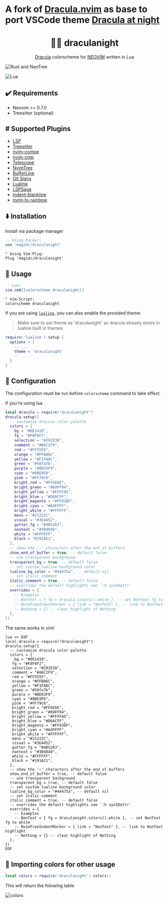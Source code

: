 # A fork of [Dracula.nvim](https://github.com/Mofiqul/dracula.nvim) as base to port VSCode theme [Dracula at night](https://github.com/bceskavich/dracula-at-night)

<h1 align="center" >🧛‍♂️ draculanight</h1>

<p align="center"><a href="https://draculatheme.com/">Dracula</a> colorscheme for <a href="https://neovim.io/">NEOVIM</a> written in Lua</p>

![Rust and NeoTree](./assets/1.png)

![Lua](./assets/2.png)

## ✔️ Requirements

- Neovim >= 0.7.0
- Treesitter (optional)

## #️ Supported Plugins

- [LSP](https://github.com/neovim/nvim-lspconfig)
- [Treesitter](https://github.com/nvim-treesitter/nvim-treesitter)
- [nvim-compe](https://github.com/hrsh7th/nvim-compe)
- [nvim-cmp](https://github.com/hrsh7th/nvim-cmp)
- [Telescope](https://github.com/nvim-telescope/telescope.nvim)
- [NvimTree](https://github.com/kyazdani42/nvim-tree.lua)
- [BufferLine](https://github.com/akinsho/nvim-bufferline.lua)
- [Git Signs](https://github.com/lewis6991/gitsigns.nvim)
- [Lualine](https://github.com/hoob3rt/lualine.nvim)
- [LSPSaga](https://github.com/glepnir/lspsaga.nvim)
- [indent-blankline](https://github.com/lukas-reineke/indent-blankline.nvim)
- [nvim-ts-rainbow](https://github.com/p00f/nvim-ts-rainbow)

## ⬇️ Installation

Install via package manager

```lua
-- Using Packer:
use 'magidc/draculanight'
```

```vim
" Using Vim-Plug:
Plug 'magidc/draculanight'
```

## 🚀 Usage

```lua
-- Lua:
vim.cmd[[colorscheme draculanight]]
```

```vim
" Vim-Script:
colorscheme draculanight
```

If you are using [`lualine`](https://github.com/hoob3rt/lualine.nvim), you can also enable the provided theme:

> Make sure to set theme as 'draculanight' as dracula already exists in lualine built in themes

```lua
require('lualine').setup {
  options = {
    -- ...
    theme = 'draculanight'
    -- ...
  }
}
```

## 🔧 Configuration

The configuration must be run before `colorscheme` command to take effect.

If you're using lua

```lua
local dracula = require("draculanight")
dracula.setup({
  -- customize dracula color palette
  colors = {
    bg = "#0E1419",
    fg = "#F8F8F2",
    selection = "#292E38",
    comment = "#A6C2F9",
    red = "#FF5555",
    orange = "#FFB86C",
    yellow = "#F1FA8C",
    green = "#50fa7b",
    purple = "#BD93F9",
    cyan = "#8BE9FD",
    pink = "#FF79C6",
    bright_red = "#FF6E6E",
    bright_green = "#69FF94",
    bright_yellow = "#FFFFA5",
    bright_blue = "#D6ACFF",
    bright_magenta = "#FF92DF",
    bright_cyan = "#A4FFFF",
    bright_white = "#FFFFFF",
    menu = "#21222C",
    visual = "#3E4452",
    gutter_fg = "#4B5263",
    nontext = "#3B4048",
    white = "#FFFFFF",
    black = "#191A21",
  },
  -- show the '~' characters after the end of buffers
  show_end_of_buffer = true, -- default false
  -- use transparent background
  transparent_bg = true, -- default false
  -- set custom lualine background color
  lualine_bg_color = "#44475a", -- default nil
  -- set italic comment
  italic_comment = true, -- default false
  -- overrides the default highlights see `:h synIDattr`
  overrides = {
    -- Examples
    -- NonText = { fg = dracula.colors().white }, -- set NonText fg to white
    -- NvimTreeIndentMarker = { link = "NonText" }, -- link to NonText highlight
    -- Nothing = {} -- clear highlight of Nothing
  },
})
```

The same works in viml

```vim
lua << EOF
local dracula = require("draculanight")
dracula.setup({
  -- customize dracula color palette
  colors = {
    bg = "#0E1419",
   fg = "#F8F8F2",
   selection = "#292E38",
   comment = "#A6C2F9",
   red = "#FF5555",
   orange = "#FFB86C",
   yellow = "#F1FA8C",
   green = "#50fa7b",
   purple = "#BD93F9",
   cyan = "#8BE9FD",
   pink = "#FF79C6",
   bright_red = "#FF6E6E",
   bright_green = "#69FF94",
   bright_yellow = "#FFFFA5",
   bright_blue = "#D6ACFF",
   bright_magenta = "#FF92DF",
   bright_cyan = "#A4FFFF",
   bright_white = "#FFFFFF",
   menu = "#21222C",
   visual = "#3E4452",
   gutter_fg = "#4B5263",
   nontext = "#3B4048",
   white = "#FFFFFF",
   black = "#191A21",
  },
  -- show the '~' characters after the end of buffers
  show_end_of_buffer = true, -- default false
  -- use transparent background
  transparent_bg = true, -- default false
  -- set custom lualine background color
  lualine_bg_color = "#44475a", -- default nil
  -- set italic comment
  italic_comment = true, -- default false
  -- overrides the default highlights see `:h synIDattr`
  overrides = {
    -- Examples
    -- NonText = { fg = draculanight.colors().white }, -- set NonText fg to white
    -- NvimTreeIndentMarker = { link = "NonText" }, -- link to NonText highlight
    -- Nothing = {} -- clear highlight of Nothing
  },
})
EOF
```

## 🎨 Importing colors for other usage

```lua
local colors = require('draculanight').colors()
```

This will return the folowing table

![colors](./assets/colors.png)
